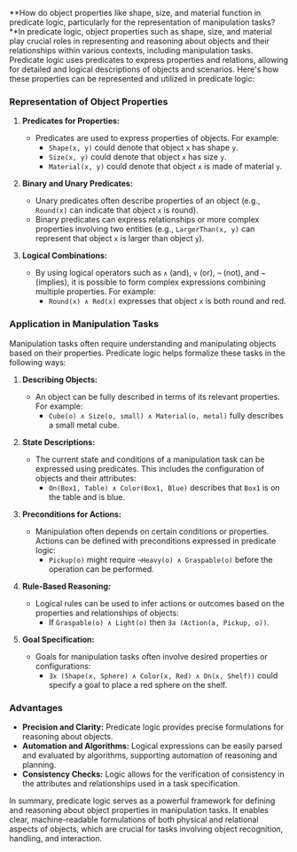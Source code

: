 **How do object properties like shape, size, and material function in predicate logic, particularly for the representation of manipulation tasks?**In predicate logic, object properties such as shape, size, and material play crucial roles in representing and reasoning about objects and their relationships within various contexts, including manipulation tasks. Predicate logic uses predicates to express properties and relations, allowing for detailed and logical descriptions of objects and scenarios. Here's how these properties can be represented and utilized in predicate logic:

### Representation of Object Properties

1. **Predicates for Properties:**
   - Predicates are used to express properties of objects. For example:
     - `Shape(x, y)` could denote that object `x` has shape `y`.
     - `Size(x, y)` could denote that object `x` has size `y`.
     - `Material(x, y)` could denote that object `x` is made of material `y`.

2. **Binary and Unary Predicates:**
   - Unary predicates often describe properties of an object (e.g., `Round(x)` can indicate that object `x` is round).
   - Binary predicates can express relationships or more complex properties involving two entities (e.g., `LargerThan(x, y)` can represent that object `x` is larger than object `y`).

3. **Logical Combinations:**
   - By using logical operators such as `∧` (and), `∨` (or), `¬` (not), and `→` (implies), it is possible to form complex expressions combining multiple properties. For example:
     - `Round(x) ∧ Red(x)` expresses that object `x` is both round and red.

### Application in Manipulation Tasks

Manipulation tasks often require understanding and manipulating objects based on their properties. Predicate logic helps formalize these tasks in the following ways:

1. **Describing Objects:**
   - An object can be fully described in terms of its relevant properties. For example:
     - `Cube(o) ∧ Size(o, small) ∧ Material(o, metal)` fully describes a small metal cube.

2. **State Descriptions:**
   - The current state and conditions of a manipulation task can be expressed using predicates. This includes the configuration of objects and their attributes:
     - `On(Box1, Table) ∧ Color(Box1, Blue)` describes that `Box1` is on the table and is blue.

3. **Preconditions for Actions:**
   - Manipulation often depends on certain conditions or properties. Actions can be defined with preconditions expressed in predicate logic:
     - `Pickup(o)` might require `¬Heavy(o) ∧ Graspable(o)` before the operation can be performed.

4. **Rule-Based Reasoning:**
   - Logical rules can be used to infer actions or outcomes based on the properties and relationships of objects:
     - If `Graspable(o) ∧ Light(o)` then `∃a (Action(a, Pickup, o))`.

5. **Goal Specification:**
   - Goals for manipulation tasks often involve desired properties or configurations:
     - `∃x (Shape(x, Sphere) ∧ Color(x, Red) ∧ On(x, Shelf))` could specify a goal to place a red sphere on the shelf.

### Advantages

- **Precision and Clarity:** Predicate logic provides precise formulations for reasoning about objects.
- **Automation and Algorithms:** Logical expressions can be easily parsed and evaluated by algorithms, supporting automation of reasoning and planning.
- **Consistency Checks:** Logic allows for the verification of consistency in the attributes and relationships used in a task specification.

In summary, predicate logic serves as a powerful framework for defining and reasoning about object properties in manipulation tasks. It enables clear, machine-readable formulations of both physical and relational aspects of objects, which are crucial for tasks involving object recognition, handling, and interaction.